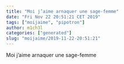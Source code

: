 ```yaml
---
title: "Moi j’aime arnaquer une sage-femme"
date: "Fri Nov 22 20:51:21 CET 2019"
tags: ["moijaime", "pipotron"]
author: m1ch3l
categories: ["generated"]
slug: "moijaime/2019-11-22-20:51:21"
---
```


Moi j’aime arnaquer une sage-femme

